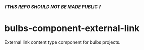 <strong><i>:exclamation: THIS REPO SHOULD NOT BE MADE PUBLIC :exclamation:</i></strong>

# bulbs-component-external-link
External link content type component for bulbs projects.
